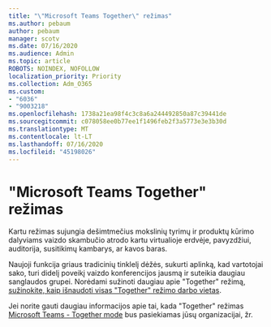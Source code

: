 ```yaml
---
title: "\"Microsoft Teams Together\" režimas"
ms.author: pebaum
author: pebaum
manager: scotv
ms.date: 07/16/2020
ms.audience: Admin
ms.topic: article
ROBOTS: NOINDEX, NOFOLLOW
localization_priority: Priority
ms.collection: Adm_O365
ms.custom:
- "6036"
- "9003218"
ms.openlocfilehash: 1738a21ea98f4c3c8a6a244492850a87c39441de
ms.sourcegitcommit: c078058ee0b77ee1f1496feb2f3a5773e3e3b30d
ms.translationtype: MT
ms.contentlocale: lt-LT
ms.lasthandoff: 07/16/2020
ms.locfileid: "45198026"
---
```

# <a name="microsoft-teams-together-mode"></a>"Microsoft Teams Together" režimas

Kartu režimas sujungia dešimtmečius mokslinių tyrimų ir produktų kūrimo dalyviams vaizdo skambučio atrodo kartu virtualioje erdvėje, pavyzdžiui, auditorija, susitikimų kambarys, ar kavos baras. 

Naujoji funkcija griaus tradicinių tinklelį dėžės, sukurti aplinką, kad vartotojai sako, turi didelį poveikį vaizdo konferencijos jausmą ir suteikia daugiau sanglaudos grupei. Norėdami sužinoti daugiau apie "Together" režimą, [sužinokite, kaip išnaudoti visas "Together" režimo darbo vietas](https://techcommunity.microsoft.com/t5/microsoft-teams-blog/how-to-get-the-most-from-together-mode/ba-p/1509496).  

Jei norite gauti daugiau informacijos apie tai, kada "Together" režimas [Microsoft Teams - Together mode](https://www.microsoft.com/microsoft-365/roadmap?featureid=65942) bus pasiekiamas jūsų organizacijai, žr.